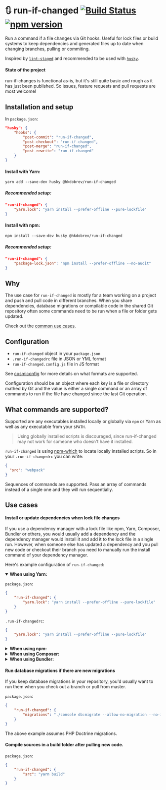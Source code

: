 # 🔃 run-if-changed [![Build Status](https://travis-ci.org/hkdobrev/run-if-changed.svg?branch=master)](https://travis-ci.org/hkdobrev/run-if-changed) [![npm version](https://img.shields.io/npm/v/@hkdobrev/run-if-changed.svg)](https://www.npmjs.com/package/@hkdobrev/run-if-changed)

Run a command if a file changes via Git hooks.
Useful for lock files or build systems to keep dependencies and generated files up to date when changing branches, pulling or commiting.

Inspired by [`lint-staged`](https://github.com/okonet/lint-staged) and recommended to be used with [`husky`](https://github.com/typicode/husky).

#### State of the project

run-if-changes is functional as-is, but it's still quite basic and rough as it has just been published. So issues, feature requests and pull requests are most welcome!

## Installation and setup

In `package.json`:

```json
"husky": {
    "hooks": {
        "post-commit": "run-if-changed",
        "post-checkout": "run-if-changed",
        "post-merge": "run-if-changed",
        "post-rewrite": "run-if-changed"
    }
}
```

#### Install with Yarn:

```shell
yarn add --save-dev husky @hkdobrev/run-if-changed
```

##### Recommended setup:

```json
"run-if-changed": {
    "yarn.lock": "yarn install --prefer-offline --pure-lockfile"
}
```

#### Install with npm:

```shell
npm install --save-dev husky @hkdobrev/run-if-changed
```

##### Recommended setup:

```json
"run-if-changed": {
    "package-lock.json": "npm install --prefer-offline --no-audit"
}
```

## Why

The use case for `run-if-changed` is mostly for a team working on a project and push and pull code in different branches. When you share dependencies, database migrations or compilable code in the shared Git repository often some commands need to be run when a file or folder gets updated.

Check out the [common use cases](#use-cases).

## Configuration

* `run-if-changed` object in your `package.json`
* `.run-if-changedrc` file in JSON or YML format
* `run-if-changed.config.js` file in JS format

See [cosmiconfig](https://github.com/davidtheclark/cosmiconfig) for more details on what formats are supported.

Configuration should be an object where each key is a file or directory mathed by Git  and the value is either a single command or an array of commands to run if the file have changed since the last Git operation.

## What commands are supported?

Supported are any executables installed locally or globally via `npm` or Yarn as well as any executable from your `$PATH`.

> Using globally installed scripts is discouraged, since run-if-changed may not work for someone who doesn't have it installed.

`run-if-changed` is using [npm-which](https://github.com/timoxley/npm-which) to locate locally installed scripts. So in your `.run-if-changedrc` you can write:

```json
{
  "src": "webpack"
}
```

Sequences of commands are supported. Pass an array of commands instead of a single one and they will run sequentially.

## Use cases

#### Install or update dependencies when lock file changes

If you use a dependency manager with a lock file like npm, Yarn, Composer, Bundler or others, you would usually add a dependency and the dependency manager would install it and add it to the lock file in a single run. However, when someone else has updated a dependency and you pull new code or checkout their branch you need to manually run the install command of your dependency manager.

Here's example configuration of `run-if-changed`:

<details open>
<summary><b>When using Yarn:</b></summary>

`package.json`:

```json
{
    "run-if-changed": {
        "yarn.lock": "yarn install --prefer-offline --pure-lockfile"
    }
}
```

`.run-if-changedrc`:

```json
{
    "yarn.lock": "yarn install --prefer-offline --pure-lockfile"
}
```
</details>

<details>
<summary><b>When using npm:</b></summary>

`package.json`:

```json
{
    "run-if-changed": {
        "package-lock.json": "npm install --prefer-offline --no-audit"
    }
}
```

`.run-if-changedrc`:

```json
{
    "package-lock.json": "npm install --prefer-offline --no-audit"
}
```

</details>

<details>
<summary><b>When using Composer:</b></summary>

`package.json`:

```json
{
    "run-if-changed": {
        "composer.lock": "composer install --ignore-platform-reqs"
    }
}
```

</details>

<details>
<summary><b>When using Bundler:</b></summary>

`package.json`:

```json
{
    "run-if-changed": {
        "Gemfile.lock": "bundle install"
    }
}
```

</details>

#### Run database migrations if there are new migrations

If you keep database migrations in your repository, you'd usually want to run them when you check out a branch or pull from master.

`package.json`:

```json
{
    "run-if-changed": {
        "migrations": "./console db:migrate --allow-no-migration --no-interaction"
    }
}
```

The above example assumes PHP Doctrine migrations.

#### Compile sources in a build folder after pulling new code.

`package.json`:

```json
{
    "run-if-changed": {
        "src": "yarn build"
    }
}
```

